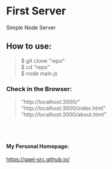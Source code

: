 # First Server

Simple Node Server

## How to use:

> $ git clone "repo" <br>
> $ cd "repo" <br>
> $ node main.js <br>

### Check in the Browser:

> "http://localhost:3000/" <br>
> "http://localhost:3000/index.html" <br>
> "http://localhost:3000/about.html" <br>

</br>
</br>

#### My Personal Homepage:

https://gael-src.github.io/

